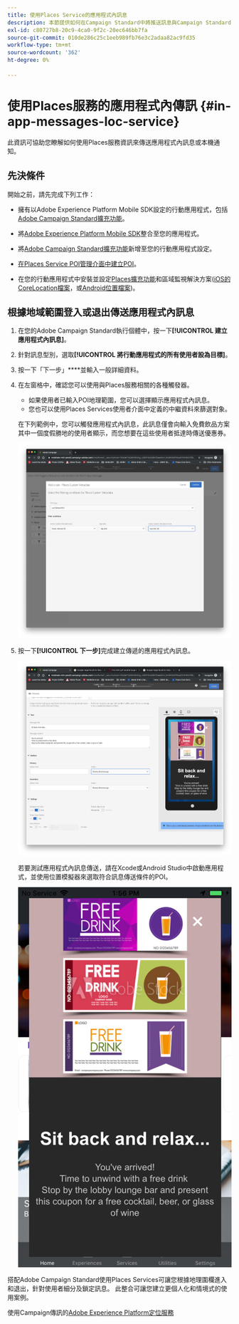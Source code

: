 ```yaml
---
title: 使用Places Service的應用程式內訊息
description: 本節提供如何在Campaign Standard中將推送訊息與Campaign Standard中的應用程式內訊息搭配使用的相關資訊。
exl-id: c80727b8-20c9-4ca0-9f2c-20ec646bb7fa
source-git-commit: 010de286c25c1eeb989fb76e3c2adaa82ac9fd35
workflow-type: tm+mt
source-wordcount: '362'
ht-degree: 0%

---
```


# 使用Places服務的應用程式內傳訊 {#in-app-messages-loc-service}

此資訊可協助您瞭解如何使用Places服務資訊來傳送應用程式內訊息或本機通知。

## 先決條件

開始之前，請先完成下列工作：

* 擁有以Adobe Experience Platform Mobile SDK設定的行動應用程式，包括[Adobe Campaign Standard擴充功能](https://aep-sdks.gitbook.io/docs/using-mobile-extensions/adobe-campaign-standard)。

* 將[Adobe Experience Platform Mobile SDK](https://aep-sdks.gitbook.io/docs/getting-started/get-the-sdk)整合至您的應用程式。
* 將[Adobe Campaign Standard擴充功能](https://aep-sdks.gitbook.io/docs/using-mobile-extensions/adobe-campaign-standard)新增至您的行動應用程式設定。

* [在Places Service POI管理介面中建立POI](/help/poi-mgmt-ui/create-a-poi-ui.md)。

* 在您的行動應用程式中安裝並設定[Places擴充功能](/help/places-ext-aep-sdks/places-extension/places-extension.md)和區域監視解決方案([iOS的CoreLocation檔案](https://developer.apple.com/documentation/corelocation/monitoring_the_user_s_proximity_to_geographic_regions)，或[Android位置檔案](https://developer.android.com/training/location/geofencing))。

## 根據地域範圍登入或退出傳送應用程式內訊息

1. 在您的Adobe Campaign Standard執行個體中，按一下&#x200B;**[!UICONTROL 建立應用程式內訊息]**。
1. 針對訊息型別，選取&#x200B;**[!UICONTROL 將行動應用程式的所有使用者設為目標]**。
1. 按一下「下一步」****&#x200B;並輸入一般詳細資料。
1. 在左窗格中，確認您可以使用與Places服務相關的各種觸發器。

   * 如果使用者已輸入POI地理範圍，您可以選擇顯示應用程式內訊息。
   * 您也可以使用Places Services使用者介面中定義的中繼資料來篩選對象。

   在下列範例中，您可以觸發應用程式內訊息，此訊息僅會向輸入免費飲品方案其中一個度假勝地的使用者顯示，而您想要在這些使用者抵達時傳送優惠券。

   ![「應用程式內訊息放置中繼資料」](/help/assets/last-entered-vacation.png)

1. 按一下&#x200B;**[!UICONTROL 下一步]**&#x200B;完成建立傳遞的應用程式內訊息。

   ![&quot;建立事件&quot;](/help/assets/prepare-ACS.png)

   若要測試應用程式內訊息傳送，請在Xcode或Android Studio中啟動應用程式，並使用位置模擬器來選取符合訊息傳送條件的POI。

   ![「飲料優惠券」](/help/assets/drink-coupon-on-app.png)

搭配Adobe Campaign Standard使用Places Services可讓您根據地理圍欄進入和退出，針對使用者細分及鎖定訊息。 此整合可讓您建立更個人化和情境式的使用案例。

<!--I changed this embed to a link to pass validation. We should not link to youtube videos, so please upload this to MCP-->

使用Campaign傳訊的[Adobe Experience Platform定位服務](https://www.youtube.com/watch?v=ikiTTQw9c-o)
